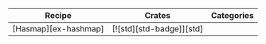 | Recipe | Crates | Categories |
|---|---|---|
| [Hasmap][ex-hashmap] | [![std][std-badge]][std] |  |
